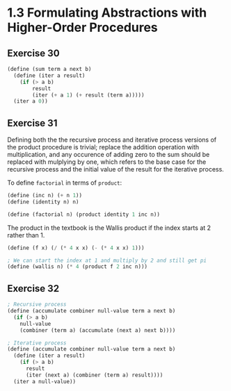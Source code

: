 # 1.3 Formulating Abstractions with Higher-Order Procedures

## Exercise 30

```scheme
(define (sum term a next b)
  (define (iter a result)
    (if (> a b)
        result
        (iter (+ a 1) (+ result (term a)))))
  (iter a 0))
```

## Exercise 31

Defining both the the recursive process and iterative process versions of the
product procedure is trivial; replace the addition operation with
multiplication, and any occurence of adding zero to the sum should be replaced
with mulplying by one, which refers to the base case for the recursive process
and the initial value of the result for the iterative process. 

To define `factorial` in terms of `product`:

```scheme
(define (inc n) (+ n 1))
(define (identity n) n)

(define (factorial n) (product identity 1 inc n))
```

The product in the textbook is the Wallis product if the index starts at 2
rather than 1.

```scheme
(define (f x) (/ (* 4 x x) (- (* 4 x x) 1)))

; We can start the index at 1 and multiply by 2 and still get pi
(define (wallis n) (* 4 (product f 2 inc n)))
```

## Exercise 32

```scheme
; Recursive process
(define (accumulate combiner null-value term a next b)
  (if (> a b)
    null-value
    (combiner (term a) (accumulate (next a) next b))))

; Iterative process
(define (accumulate combiner null-value term a next b)
  (define (iter a result)
    (if (> a b)
      result
      (iter (next a) (combiner (term a) result))))
  (iter a null-value))

```

